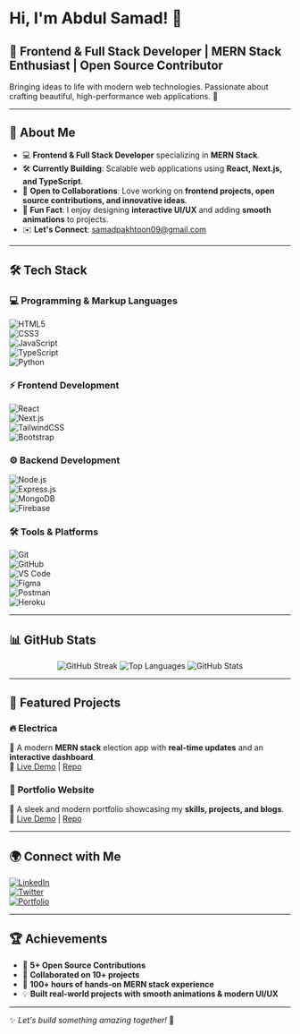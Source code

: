 # Hi, I'm Abdul Samad! 👋

## 🚀 Frontend & Full Stack Developer | MERN Stack Enthusiast | Open Source Contributor  

Bringing ideas to life with modern web technologies. Passionate about crafting beautiful, high-performance web applications. 🚀

---

## 🌟 About Me

- 💻 **Frontend & Full Stack Developer** specializing in **MERN Stack**.  
- 🛠 **Currently Building**: Scalable web applications using **React, Next.js, and TypeScript**.  
- 🤝 **Open to Collaborations**: Love working on **frontend projects, open source contributions, and innovative ideas**.  
- 🎯 **Fun Fact**: I enjoy designing **interactive UI/UX** and adding **smooth animations** to projects.  
- ✉️ **Let's Connect**: [samadpakhtoon09@gmail.com](mailto:samadpakhtoon09@gmail.com)  

---

## 🛠 Tech Stack

### **💻 Programming & Markup Languages**  
![HTML5](https://img.shields.io/badge/-HTML5-E34F26?logo=html5&logoColor=fff)  
![CSS3](https://img.shields.io/badge/-CSS3-1572B6?logo=css3&logoColor=fff)  
![JavaScript](https://img.shields.io/badge/-JavaScript-F7DF1E?logo=javascript&logoColor=black)  
![TypeScript](https://img.shields.io/badge/-TypeScript-3178C6?logo=typescript&logoColor=fff)  
![Python](https://img.shields.io/badge/-Python-3776AB?logo=python&logoColor=fff)  

### **⚡ Frontend Development**  
![React](https://img.shields.io/badge/-React-61DAFB?logo=react&logoColor=black)  
![Next.js](https://img.shields.io/badge/-Next.js-000000?logo=next.js&logoColor=fff)  
![TailwindCSS](https://img.shields.io/badge/-Tailwind%20CSS-06B6D4?logo=tailwind-css&logoColor=fff)  
![Bootstrap](https://img.shields.io/badge/-Bootstrap-7952B3?logo=bootstrap&logoColor=fff)  

### **⚙️ Backend Development**  
![Node.js](https://img.shields.io/badge/-Node.js-339933?logo=node.js&logoColor=fff)  
![Express.js](https://img.shields.io/badge/-Express.js-000000?logo=express&logoColor=fff)  
![MongoDB](https://img.shields.io/badge/-MongoDB-47A248?logo=mongodb&logoColor=fff)  
![Firebase](https://img.shields.io/badge/-Firebase-FFCA28?logo=firebase&logoColor=black)  

### **🛠 Tools & Platforms**  
![Git](https://img.shields.io/badge/-Git-F05032?logo=git&logoColor=fff)  
![GitHub](https://img.shields.io/badge/-GitHub-181717?logo=github&logoColor=fff)  
![VS Code](https://img.shields.io/badge/-Visual%20Studio%20Code-007ACC?logo=visual-studio-code&logoColor=fff)  
![Figma](https://img.shields.io/badge/-Figma-F24E1E?logo=figma&logoColor=fff)  
![Postman](https://img.shields.io/badge/-Postman-FF6C37?logo=postman&logoColor=fff)  
![Heroku](https://img.shields.io/badge/-Heroku-430098?logo=heroku&logoColor=fff)  

---

## 📊 GitHub Stats

<p align="center">
  <img src="https://github-readme-streak-stats.herokuapp.com/?user=ABDLSamaD&theme=radical" alt="GitHub Streak" />
  <img src="https://github-readme-stats.vercel.app/api/top-langs/?username=ABDLSamaD&layout=compact&theme=radical" alt="Top Languages" />
  <img src="https://github-readme-stats.vercel.app/api?username=ABDLSamaD&show_icons=true&theme=radical" alt="GitHub Stats" />
</p>

---

## 🚀 Featured Projects

### 🔥 **Electrica**
🚀 A modern **MERN stack** election app with **real-time updates** and an **interactive dashboard**.  
🔗 [Live Demo](https://electrica.vercel.app) | [Repo](https://github.com/ABDLSamaD/electrica)  

### 🎨 **Portfolio Website**  
🚀 A sleek and modern portfolio showcasing my **skills, projects, and blogs**.  
🔗 [Live Demo](https://portfolio-mern-sage.vercel.app) | [Repo](https://github.com/ABDLSamaD/portfolio)  

---

## 🌍 Connect with Me

[![LinkedIn](https://img.shields.io/badge/-LinkedIn-0077B5?logo=linkedin&logoColor=fff)](https://www.linkedin.com/in/abdul-samad-421793309)  
[![Twitter](https://img.shields.io/badge/-Twitter-1DA1F2?logo=twitter&logoColor=fff)](https://twitter.com/ABDLSamaD)  
[![Portfolio](https://img.shields.io/badge/-Portfolio-FF5722?logo=google-chrome&logoColor=fff)](https://portfolio-mern-sage.vercel.app)  

---

## 🏆 Achievements

- 🚀 **5+ Open Source Contributions**  
- 🤝 **Collaborated on 10+ projects**  
- 🎯 **100+ hours of hands-on MERN stack experience**  
- 💡 **Built real-world projects with smooth animations & modern UI/UX**  

---

✨ *Let's build something amazing together!* 🚀

